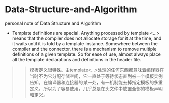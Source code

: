 # Data-Structure-and-Algorithm
personal note of Data Structure and Algorithm

* Template definitions are special. Anything processed by  template <...> means that the compiler does not allocate storage for it at the time, and it waits until it is told by a template instance. Somewhere between the compiler and the connector, there is a mechanism to remove multiple definitions of a given template. So for ease of use, almost always place all the template declarations and definitions in the header file.  
>>模板定义很特殊。由template<…>处理的任何东西都意味着编译器在当时不为它分配存储空间，它一直处于等待状态直到被一个模板实例告知。在编译器和连接器的某一处，有一机制能去掉指定模板的多重定义。所以为了容易使用，几乎总是在头文件中放置全部的模板声明和定义。
